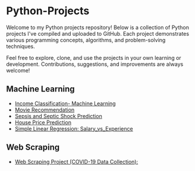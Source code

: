 # Python-Projects
Welcome to my Python projects repository! Below is a collection of Python projects I've compiled and uploaded to GitHub. Each project demonstrates various programming concepts, algorithms, and problem-solving techniques.

Feel free to explore, clone, and use the projects in your own learning or development. Contributions, suggestions, and improvements are always welcome!
## Machine Learning

- [Income Classification- Machine Learning](https://github.com/AnilaPeter/Income-Classification-Machine-learning-Project)
- [Movie Recommendation](https://github.com/AnilaPeter/Movie-Recommendation-Project)
- [Sepsis and Septic Shock Prediction](https://github.com/AnilaPeter/Sepsis-and-Septic-shock-Prediction-model)
- [House Price Prediction](https://github.com/AnilaPeter/Bengaluru-house-price-prediction)
- [Simple Linear Regression: Salary_vs_Experience](https://github.com/AnilaPeter/Simple_Linear_Regression_Salary_vs_Experience)
## Web Scraping

- [Web Scraping Project (COVID-19 Data Collection):](https://github.com/AnilaPeter/Web-scraping-Project)
